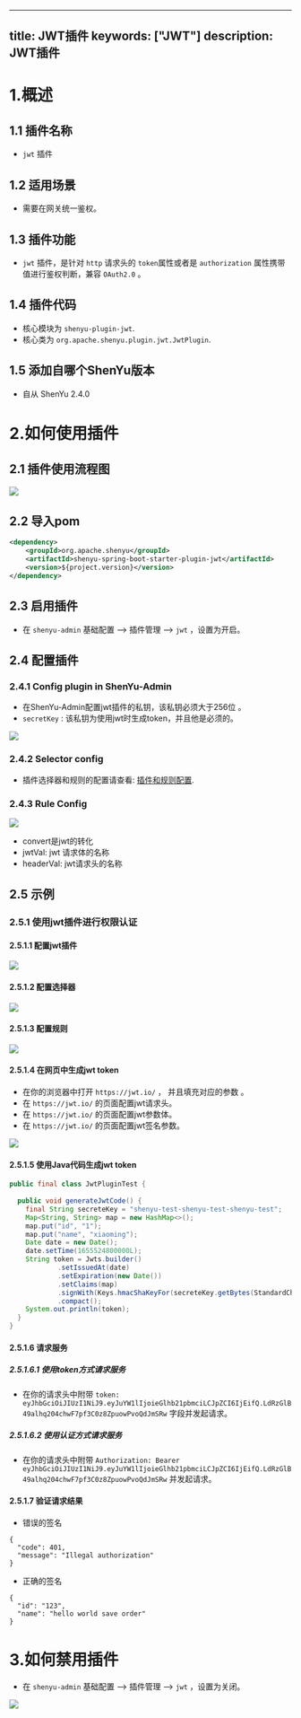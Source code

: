---

title: JWT插件
keywords: ["JWT"]
description: JWT插件
----------------

# 1.概述

## 1.1 插件名称

* `jwt` 插件

## 1.2 适用场景

* 需要在网关统一鉴权。


## 1.3 插件功能

* `jwt` 插件，是针对 `http` 请求头的 `token`属性或者是 `authorization` 属性携带值进行鉴权判断，兼容 `OAuth2.0` 。

## 1.4 插件代码

* 核心模块为 `shenyu-plugin-jwt`.
* 核心类为 `org.apache.shenyu.plugin.jwt.JwtPlugin`.

## 1.5 添加自哪个ShenYu版本

* 自从 ShenYu 2.4.0

# 2.如何使用插件

## 2.1 插件使用流程图

![](/img/shenyu/plugin/logging/logging-console/loggingConsole-use-zh.jpg)

## 2.2 导入pom

```xml
<dependency>
    <groupId>org.apache.shenyu</groupId>
    <artifactId>shenyu-spring-boot-starter-plugin-jwt</artifactId>
    <version>${project.version}</version>
</dependency>
```

## 2.3 启用插件

- 在 `shenyu-admin` 基础配置 --> 插件管理 --> `jwt` ，设置为开启。

## 2.4 配置插件

### 2.4.1 Config plugin in ShenYu-Admin

* 在ShenYu-Admin配置jwt插件的私钥，该私钥必须大于256位 。
* `secretKey` : 该私钥为使用jwt时生成token，并且他是必须的。

![](/img/shenyu/plugin/jwt/jwt-plugin-config-zh.jpg)

### 2.4.2 Selector config

* 插件选择器和规则的配置请查看: [插件和规则配置](../../user-guide/admin-usage/selector-and-rule.md).

### 2.4.3 Rule Config

![](/img/shenyu/plugin/jwt/jwt-plugin-rule-handle-zh.jpg)

* convert是jwt的转化
* jwtVal: jwt 请求体的名称
* headerVal: jwt请求头的名称

## 2.5 示例

### 2.5.1 使用jwt插件进行权限认证

#### 2.5.1.1 配置jwt插件

![](/img/shenyu/plugin/jwt/jwt-plugin-config-zh.jpg)

#### 2.5.1.2 配置选择器

![](/img/shenyu/plugin/jwt/jwt-plugin-selector-config-zh.jpg)

#### 2.5.1.3 配置规则

![](/img/shenyu/plugin/jwt/jwt-plugin-rule-handle-zh.jpg)

#### 2.5.1.4 在网页中生成jwt token

* 在你的浏览器中打开 `https://jwt.io/` ， 并且填充对应的参数 。
* 在 `https://jwt.io/` 的页面配置jwt请求头。
* 在 `https://jwt.io/` 的页面配置jwt参数体。
* 在 `https://jwt.io/` 的页面配置jwt签名参数。

![](/img/shenyu/plugin/jwt/jwt-web.jpg)

#### 2.5.1.5 使用Java代码生成jwt token

```java
public final class JwtPluginTest {
    
  public void generateJwtCode() {
    final String secreteKey = "shenyu-test-shenyu-test-shenyu-test";
    Map<String, String> map = new HashMap<>();
    map.put("id", "1");
    map.put("name", "xiaoming");
    Date date = new Date();
    date.setTime(1655524800000L);
    String token = Jwts.builder()
            .setIssuedAt(date)
            .setExpiration(new Date())
            .setClaims(map)
            .signWith(Keys.hmacShaKeyFor(secreteKey.getBytes(StandardCharsets.UTF_8)), SignatureAlgorithm.HS256)
            .compact();
    System.out.println(token);
  }
}
```

#### 2.5.1.6 请求服务

##### 2.5.1.6.1 使用token方式请求服务

* 在你的请求头中附带 `token: eyJhbGciOiJIUzI1NiJ9.eyJuYW1lIjoieGlhb21pbmciLCJpZCI6IjEifQ.LdRzGlB49alhq204chwF7pf3C0z8ZpuowPvoQdJmSRw` 字段并发起请求。

##### 2.5.1.6.2 使用认证方式请求服务

* 在你的请求头中附带 `Authorization: Bearer eyJhbGciOiJIUzI1NiJ9.eyJuYW1lIjoieGlhb21pbmciLCJpZCI6IjEifQ.LdRzGlB49alhq204chwF7pf3C0z8ZpuowPvoQdJmSRw` 并发起请求。

#### 2.5.1.7 验证请求结果

* 错误的签名

```
{
  "code": 401,
  "message": "Illegal authorization"
}
```

* 正确的签名

```
{
  "id": "123",
  "name": "hello world save order"
}
```

# 3.如何禁用插件

* 在 `shenyu-admin` 基础配置 --> 插件管理 --> `jwt` ，设置为关闭。

![](/img/shenyu/plugin/jwt/jwt-plugin-close_zh.jpg)

